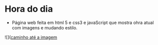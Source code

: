 # Hora do dia

* Página web feita em html 5 e css3 e javaScript que mostra ohra atual com imagens e mudando estilo.

![]([caminho até a imagem](https://media2.giphy.com/media/v1.Y2lkPTc5MGI3NjExdTNkM2h2ajhvZ3liYWJldndyeG1ocTUxcmd4a295Yjl6d3R1MWNxbCZlcD12MV9pbnRlcm5hbF9naWZfYnlfaWQmY3Q9Zw/cccmofBoNE9qN2ID2L/giphy.gif)


